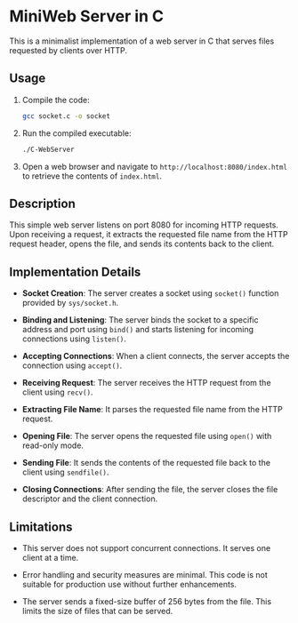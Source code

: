 # MiniWeb Server in C

This is a minimalist implementation of a web server in C that serves files requested by clients over HTTP.

## Usage

1. Compile the code:
    ```bash
    gcc socket.c -o socket
    ```

2. Run the compiled executable:
    ```bash
    ./C-WebServer
    ```

3. Open a web browser and navigate to `http://localhost:8080/index.html` to retrieve the contents of `index.html`.

## Description

This simple web server listens on port 8080 for incoming HTTP requests. Upon receiving a request, it extracts the requested file name from the HTTP request header, opens the file, and sends its contents back to the client.

## Implementation Details

- **Socket Creation**: The server creates a socket using `socket()` function provided by `sys/socket.h`.

- **Binding and Listening**: The server binds the socket to a specific address and port using `bind()` and starts listening for incoming connections using `listen()`.

- **Accepting Connections**: When a client connects, the server accepts the connection using `accept()`.

- **Receiving Request**: The server receives the HTTP request from the client using `recv()`.

- **Extracting File Name**: It parses the requested file name from the HTTP request.

- **Opening File**: The server opens the requested file using `open()` with read-only mode.

- **Sending File**: It sends the contents of the requested file back to the client using `sendfile()`.

- **Closing Connections**: After sending the file, the server closes the file descriptor and the client connection.

## Limitations

- This server does not support concurrent connections. It serves one client at a time.

- Error handling and security measures are minimal. This code is not suitable for production use without further enhancements.

- The server sends a fixed-size buffer of 256 bytes from the file. This limits the size of files that can be served.
